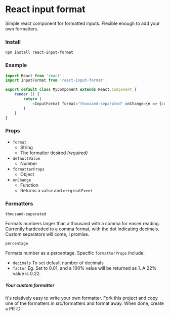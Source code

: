 # React input format

Simple react component for formatted inputs. Flexible enough to add your own formatters.


### Install

```
npm install react-input-format
```


### Example

```javascript
import React from 'react';
import InputFormat from 'react-input-format';

export default class MyComponent extends React.Component {
	render () {
    	return (
        	<InputFormat format="thousand-separated" onChange={e => {console.log(e)}} />
        )
    }
}

```

### Props

- `format`
	- String
	- The formatter desired   *(required)*
- `defaultValue`
	- Number
- `formatterProps`
	- Object
- `onChange`
	- Function
	- Returns a `value` and `originalEvent`


### Formatters

`thousand-separated`

Formats numbers larger than a thousand with a comma for easier reading. Currently hardcoded to a comma format, with the dot indicating decimals. Custom separators will come, I promise.

`percentage`

Formats number as a percentage. Specific `formatterProps` include:
- `decimals` To set default number of decimals
- `factor` Eg. Set to 0.01, and a 100% value will be returned as 1. A 22% value is 0.22.

##### Your custom formatter
It's relatively easy to write your own formatter. Fork this project and copy one of the formatters in src/formatters and format away. When done, create a PR :D
